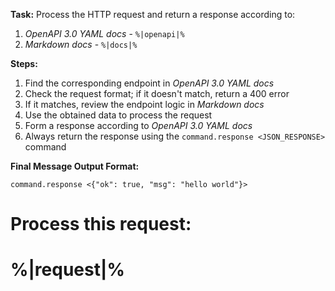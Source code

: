 **Task:** Process the HTTP request and return a response according to:
1. *OpenAPI 3.0 YAML docs* - ```%|openapi|%```
2. *Markdown docs* - ```%|docs|%```


**Steps:**
1. Find the corresponding endpoint in *OpenAPI 3.0 YAML docs*
2. Check the request format; if it doesn't match, return a 400 error
3. If it matches, review the endpoint logic in *Markdown docs*
4. Use the obtained data to process the request
5. Form a response according to *OpenAPI 3.0 YAML docs*
6. Always return the response using the `command.response <JSON_RESPONSE>` command

**Final Message Output Format:**
```
command.response <{"ok": true, "msg": "hello world"}>
```

**Process this request:**
===
%|request|%
===